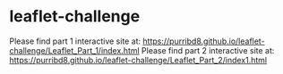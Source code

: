 # leaflet-challenge
Please find part 1 interactive site at: https://purribd8.github.io/leaflet-challenge/Leaflet_Part_1/index.html
Please find part 2 interactive site at: https://purribd8.github.io/leaflet-challenge/Leaflet_Part_2/index1.html
